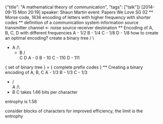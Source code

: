 {"title": "A mathematical theory of communication", "tags": ["talk"]}
[2014-09-15 Mon 20:19]
speaker: Shaun Martin
event: Papers We Love SG 02
** Morse code, 1836
encoding of letters with higher frequency with shorter codes
** definition of a communication system
information source
transmitter
channel <- noise source
receiver
destination
** Encoding of A, B, C, D with different frequencies
A - 1/2
B - 1/4
C - 1/8
D - 1/8
how to create an optimal encoding?
create a binary tree
   / \
* A  /\
  * B /\
     C  D
A - 0
B - 10
C - 110
D - 111

{ set of binary tree } = { complete prefix codes }
** Creating a binary encoding of A, B, C
A - 1/3
B - 1/3
C - 1/3

* /\
 A /\
* B  C
takes 1.66 bits per character

entrophy is 1.58

consider blocks of characters for improved efficiency, the limit is
the entrophy
